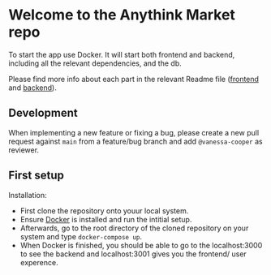 # Welcome to the Anythink Market repo

To start the app use Docker. It will start both frontend and backend, including all the relevant dependencies, and the db.

Please find more info about each part in the relevant Readme file ([frontend](frontend/readme.md) and [backend](backend/README.md)).

## Development

When implementing a new feature or fixing a bug, please create a new pull request against `main` from a feature/bug branch and add `@vanessa-cooper` as reviewer.

## First setup

Installation:

- First clone the repository onto youur local system.
- Ensure [Docker](https://docs.docker.com/get-docker/) is installed and run the intitial setup.
- Afterwards, go to the root directory of the cloned repository on your system and type `docker-compose up`.
- When Docker is finished, you should be able to go to the localhost:3000 to see the backend and localhost:3001 gives you the frontend/ user experence.

